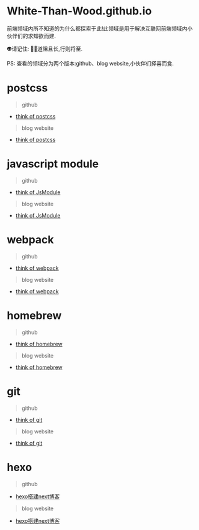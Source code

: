 # White-Than-Wood.github.io

前端领域内所不知道的为什么都探索于此!此领域是用于解决互联网前端领域内小伙伴们的求知欲而建.

👽请记住: 💪🏻道阻且长,行则将至.

PS: 查看的领域分为两个版本:github、blog website,小伙伴们择喜而食.

# postcss

> github

* <a href='https://github.com/white-than-wood/white-than-wood.github.io/blob/main/source/_posts/2022-05-25-thinkofpostcss.md' target='_blank'>think of postcss</a>

> blog website

* <a href='https://white-than-wood.github.io/2022/05/25/thinkofpostcss/' target='_blank'>think of postcss</a>

# javascript module

> github

* <a href='https://github.com/white-than-wood/white-than-wood.github.io/blob/main/source/_posts/2022-05-23-thinkofjsmodule.md' target='_blank'>think of JsModule</a>

> blog website

* <a href='https://white-than-wood.github.io/2022/05/23/thinkofjsmodule/' target='_blank'>think of JsModule</a>

# webpack

> github

* <a href='https://github.com/white-than-wood/white-than-wood.github.io/blob/main/source/_posts/2022-05-23-thinkofwebpack.md' target='_blank'>think of webpack</a>

> blog website

* <a href='https://white-than-wood.github.io/2022/05/23/thinkofwebpack/' target='_blank'>think of webpack</a>

# homebrew

> github

* <a href='https://github.com/white-than-wood/white-than-wood.github.io/blob/main/source/_posts/2022-05-18-thinkofhomebrew.md' target='_blank'>think of homebrew</a>

> blog website

* <a href='https://white-than-wood.github.io/2022/05/18/thinkofhomebrew/' target='_blank'>think of homebrew</a>

# git

> github

* <a href='https://github.com/white-than-wood/white-than-wood.github.io/blob/main/source/_posts/2022-05-15-thinkofgit.md' target='_blank'>think of git</a>

> blog website

* <a href='https://white-than-wood.github.io/2022/05/15/thinkofgit/' target='_blank'>think of git</a>

# hexo

> github

* <a href='https://github.com/white-than-wood/white-than-wood.github.io/blob/main/source/_posts/2022-05-14-hexo%E6%90%AD%E5%BB%BAnext%E5%8D%9A%E5%AE%A2.md' target='_blank'>hexo搭建next博客</a>

> blog website

* <a href='https://white-than-wood.github.io/2022/05/14/hexo%E6%90%AD%E5%BB%BAnext%E5%8D%9A%E5%AE%A2/' target="_blank">hexo搭建next博客</a>
